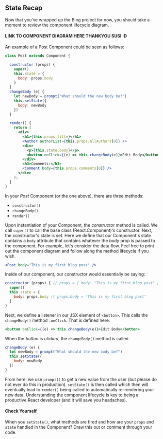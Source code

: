 ## State Recap

Now that you've wrapped up the Blog project for now, you should take a moment to review the component lifecycle diagram.

#### LINK TO COMPONENT DIAGRAM HERE THANKYOU SUSI :D ####

An example of a Post Component could be seen as follows:

```jsx
class Post extends Component {

  constructor (props) {
    super()
    this.state = {
      body: props.body
    }
  }
  changeBody (e) {
    let newBody = prompt("What should the new body be?")
    this.setState({
      body: newBody
    })
  }

  render() {
    return (
      <div>
        <h1>{this.props.title}</h1>
        <Author authorList={this.props.allAuthors[0]} />
        <div>
          <p>{this.state.body}</p>
          <button onClick={(e) => this.changeBody(e)}>Edit Body</button>
        </div>
        <h3>Comments:</h3>
        <Comment body={this.props.comments[0]} />
      </div>
    );
  }
}
```

In your _Post_ Component (or the one above), there are three methods: 

- `constructor()`
- `changeBody()`
- `render()`

Upon instantiation of your Component, the _constructor_ method is called. We call `super()` to call the base class (React.Component)'s constructor. Next, the constructor's state is set. Here we define that our Component's state contains a `body` attribute that contains whatever the _body_ prop is passed to the component. For example, let's consider the data flow. Feel free to print out the component diagram and follow along the method lifecycle if you wish.

```jsx
<Post body="This is my first blog post" />
```

Inside of our component, our constructor would essentially be saying:

```jsx
constructor (props) { // props = { body: "This is my first blog post" }
  super()
  this.state = {
    body: props.body // props.body = "This is my first blog post"
  }
}
```

Next, we define a listener in our JSX element of `<button>`. This calls the `changeBody()` method `.onClick`. That is defined here: 

```jsx
<button onClick={(e) => this.changeBody(e)}>Edit Body</button>
```

When the _button_ is _clicked_, the `changeBody()` method is called.

```jsx
changeBody (e) {
  let newBody = prompt("What should the new body be?")
  this.setState({
    body: newBody
  })
}
```

From here, we use `prompt()` to get a new value from the user (but please do not ever do this in production). `setState()` is then called which then will eventually lead to `render()` being called to automatically re-rendering your new data. Understanding the component lifecycle is key to being a productive React developer (and it will save you headaches).

#### Check Yourself

When you `setState()`, what methods are fired and how are your `props` and `state` handled in the Component? Draw this out or comment through your code.
